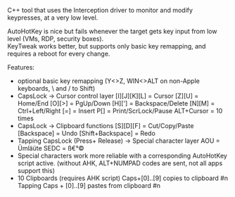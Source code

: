 C++ tool that uses the Interception driver to monitor and modify keypresses, at a very low level.

AutoHotKey is nice but fails whenever the target gets key input from low level (VMs, RDP, security boxes).  
KeyTweak works better, but supports only basic key remapping, and requires a reboot for every change.

Features:
- optional basic key remapping (Y<>Z, WIN<>ALT on non-Apple keyboards, \ and / to Shift)
- CapsLock -> Cursor control layer 
    [I][J][K][L] = Cursor
    [Z][U] = Home/End
    [O][>] = PgUp/Down
    [H]['] = Backspace/Delete
    [N][M] = Ctrl+Left/Right
    [=] = Insert
    P[] = Print/ScrLock/Pause
    ALT+Cursor = 10 times
- CapsLock -> Clipboard functions
    [S][D][F] = Cut/Copy/Paste
    [Backspace] = Undo
    [Shift+Backspace] = Redo
- Tapping CapsLock (Press+ Release) -> Special character layer
    AOU = Ümläüte
    SEDC = ß€°©
- Special characters work more reliable with a corresponding AutoHotKey script active.
  (without AHK, ALT+NUMPAD codes are sent, not all apps support this)
- 10 Clipboards (requires AHK script)
  Caps+[0]..[9] copies to clipboard #n
  Tapping Caps + [0]..[9] pastes from clipboard #n
